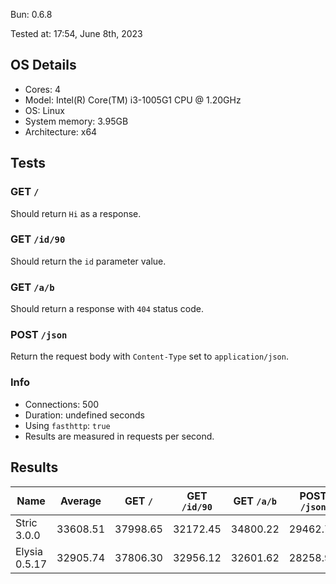 Bun: 0.6.8

Tested at: 17:54, June 8th, 2023

## OS Details
- Cores: 4
- Model: Intel(R) Core(TM) i3-1005G1 CPU @ 1.20GHz
- OS: Linux
- System memory: 3.95GB
- Architecture: x64
## Tests
### GET `/`
Should return `Hi` as a response.
### GET `/id/90`
Should return the `id` parameter value.
### GET `/a/b`
Should return a response with `404` status code.
### POST `/json`
Return the request body with `Content-Type` set to `application/json`.
### Info
- Connections: 500
- Duration: undefined seconds
- Using `fasthttp`: `true`
- Results are measured in requests per second.

## Results
| Name | Average | GET `/` | GET `/id/90` | GET `/a/b` | POST `/json` |
| --- | --- | --- | --- | --- | --- | 
| Stric 3.0.0 | 33608.51 | 37998.65 | 32172.45 | 34800.22 | 29462.73 |
| Elysia 0.5.17 | 32905.74 | 37806.30 | 32956.12 | 32601.62 | 28258.90 |